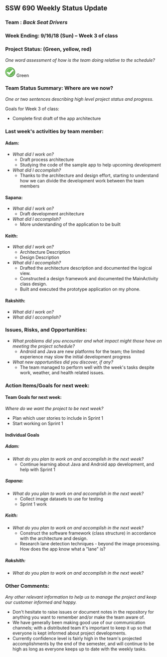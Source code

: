 ## SSW 690 Weekly Status Update 

### Team : _Back Seat Drivers_

### Week Ending: 9/16/18 (Sun) – Week 3 of class

### Project Status: (Green, yellow, red)

_One word assessment of how is the team doing relative to the schedule?_

![Green](https://github.com/Scarabyte/SSW690-Project/blob/master/docs/StatusUpdates/status_green.png?raw=true) Green

### Team Status Summary: Where are we now?

_One or two sentences describing high level project status and progress._

Goals for Week 3 of class:
* Complete first draft of the app architecture

### Last week&#39;s activities by team member:

#### Adam:

* _What did I work on?_
  * Draft process architecture
  * Studying the code of the sample app to help upcoming development
* _What did I accomplish?_
  * Thanks to the architecture and design effort, starting to understand how we can divide the development work between the team members

#### Sapana:

* _What did I work on?_
  * Draft development architecture
 * _What did I accomplish?_
   * More understanding of the application to be built 

#### Keith:

* _What did I work on?_
  * Architecture Description
  * Design Description
* _What did I accomplish?_
  * Drafted the architecture description and documented the logical view.
  * Constructed a design framework and documented the MainActivity class design.
  * Built and executed the prototype application on my phone.

#### Rakshith:

* _What did I work on?_
* _What did I accomplish?_

### Issues, Risks, and Opportunities:

* _What problems did you encounter and what impact might those have on meeting the project schedule?_
  * Android and Java are new platforms for the team; the limited experience may slow the initial development progress
* _What new opportunities did you discover, if any?_
  * The team managed to perform well with the week's tasks despite work, weather, and health related issues.

### Action Items/Goals for next week:

#### Team Goals for next week:

_Where do we want the project to be next week?_
* Plan which user stories to include in Sprint 1
* Start working on Sprint 1

#### Individual Goals

##### Adam:

* _What do you plan to work on and accomplish in the next week?_
  * Continue learning about Java and Android app development, and help with Sprint 1

##### Sapana:

* _What do you plan to work on and accomplish in the next week?_
   * Collect image datasets to use for testing
   * Sprint 1 work

##### Keith:

* _What do you plan to work on and accomplish in the next week?_
  * Construct the software framework (class structure) in accordance with the architecture and design.
  * Research lane detection techniques - beyond the image processing. How does the app know what a "lane" is?

##### Rakshith:

* _What do you plan to work on and accomplish in the next week?_


### Other Comments:

_Any other relevant information to help us to manage the project and keep our customer informed and happy._
* Don't hesitate to raise issues or document notes in the repository for anything you want to remember and/or make the team aware of.
* We have generally been making good use of our communication channels; with a distributed team it's important to keep it up so that everyone is kept informed about project developments.
* Currently confidence level is fairly high in the team's projected accomplishments by the end of the semester, and will continue to be high as long as everyone keeps up to date with the weekly tasks.
